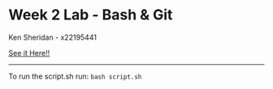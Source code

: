 # Week 2 Lab - Bash & Git

Ken Sheridan - x22195441

[See it Here!!](https://github.com/KSheridan86/DevOps)


---


To run the script.sh run: `bash script.sh`
